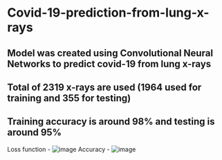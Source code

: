# Covid-19-prediction-from-lung-x-rays
## Model was created using Convolutional Neural Networks to predict covid-19 from lung x-rays
## Total of 2319 x-rays are used (1964 used for training and 355 for testing)
## Training accuracy is around 98% and testing is around 95%
Loss function - 
![image](https://user-images.githubusercontent.com/72402781/201536408-cef631aa-3f55-4082-8d0e-23a5d7298373.png)
Accuracy - 
![image](https://user-images.githubusercontent.com/72402781/201536413-950c26c6-9eda-4a8a-8306-789831531764.png)

